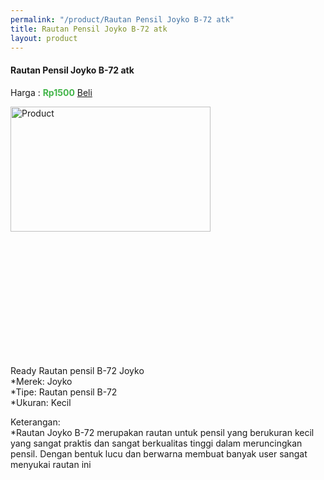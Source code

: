 ```yaml
---
permalink: "/product/Rautan Pensil Joyko B-72 atk"
title: Rautan Pensil Joyko B-72 atk
layout: product
---
```


#### Rautan Pensil Joyko B-72 atk
Harga : <span style="color:#42b549">**Rp1500**</span>  <a class="btn btn-success" href="http://api.whatsapp.com/send?phone={{site.whatsapp}}&text=kak saya mau beli {{page.title}} () 1 buah bayarnya di kampus ia kak %3A)" style="width:100px;">Beli</a>

<image src="{{site.baseurl}}/img/Rautan Pensil Joyko B-72 atk.jpg" alt="Product" width="80%" height="50%" style="max-width:400px;max-height:400px"/>

Ready Rautan pensil B-72 Joyko  
*Merek: Joyko  
*Tipe: Rautan pensil B-72  
*Ukuran: Kecil  
  
Keterangan:  
*Rautan Joyko B-72 merupakan rautan untuk pensil yang berukuran kecil yang sangat praktis dan sangat berkualitas tinggi dalam meruncingkan pensil. Dengan bentuk lucu dan berwarna membuat banyak user sangat menyukai rautan ini